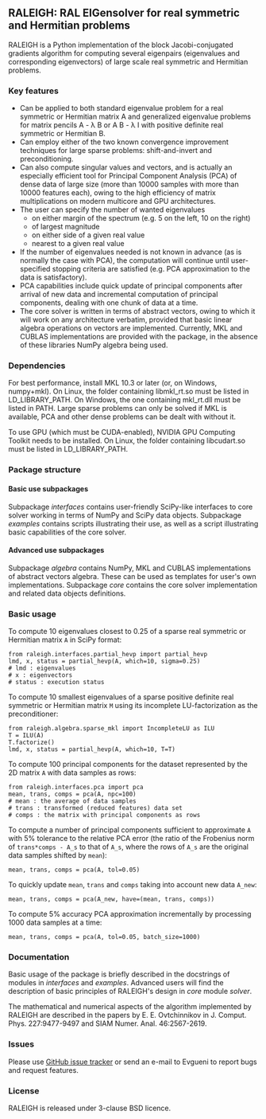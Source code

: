 ## RALEIGH: RAL EIGensolver for real symmetric and Hermitian problems

RALEIGH is a Python implementation of the block Jacobi-conjugated gradients algorithm for computing several eigenpairs (eigenvalues and corresponding eigenvectors) of large scale real symmetric and Hermitian problems. 

### Key features

* Can be applied to both standard eigenvalue problem for a real symmetric or Hermitian matrix A and generalized eigenvalue problems for matrix pencils A - &lambda; B or A B - &lambda; I with positive definite real symmetric or Hermitian B.
* Can employ either of the two known convergence improvement techniques for large sparse problems: shift-and-invert and preconditioning.
* Can also compute singular values and vectors, and is actually an especially efficient tool for Principal Component Analysis (PCA) of dense data of large size (more than 10000 samples with more than 10000 features each), owing to the high efficiency of matrix multiplications on modern multicore and GPU architectures.
* The user can specify the number of wanted eigenvalues
	- on either margin of the spectrum (e.g. 5 on the left, 10 on the right)
	- of largest magnitude
	- on either side of a given real value
	- nearest to a given real value
* If the number of eigenvalues needed is not known in advance (as is normally the case with PCA), the computation will continue until user-specified stopping criteria are satisfied (e.g. PCA approximation to the data is satisfactory).
* PCA capabilities include quick update of principal components after arrival of new data and incremental computation of principal components, dealing with one chunk of data at a time.
* The core solver is written in terms of abstract vectors, owing to which it will work on any architecture verbatim, provided that basic linear algebra operations on vectors are implemented. Currently, MKL and CUBLAS implementations are provided with the package, in the absence of these libraries NumPy algebra being used.

### Dependencies

For best performance, install MKL 10.3 or later (or, on Windows, numpy+mkl). On Linux, the folder containing libmkl\_rt.so must be listed in LD\_LIBRARY\_PATH. On Windows, the one containing mkl\_rt.dll must be listed in PATH. Large sparse problems can only be solved if MKL is available, PCA and other dense problems can be dealt with without it.

To use GPU (which must be CUDA-enabled), NVIDIA GPU Computing Toolkit needs to be installed. On Linux, the folder containing libcudart.so must be listed in LD\_LIBRARY\_PATH.

### Package structure

#### Basic use subpackages

Subpackage _interfaces_ contains user-friendly SciPy-like interfaces to core solver working in terms of NumPy and SciPy data objects. Subpackage _examples_ contains scripts illustrating their use, as well as a script illustrating basic capabilities of the core solver.

#### Advanced use subpackages

Subpackage _algebra_ contains NumPy, MKL and CUBLAS implementations of abstract vectors algebra. These can be used as templates for user's own implementations. Subpackage _core_ contains the core solver implementation and related data objects definitions.

### Basic usage

To compute 10 eigenvalues closest to 0.25 of a sparse real symmetric or Hermitian matrix `A` in SciPy format:
```
from raleigh.interfaces.partial_hevp import partial_hevp
lmd, x, status = partial_hevp(A, which=10, sigma=0.25)
# lmd : eigenvalues
# x : eigenvectors
# status : execution status
```
To compute 10 smallest eigenvalues of a sparse positive definite real symmetric or Hermitian matrix `M` using its incomplete LU-factorization as the preconditioner:
```
from raleigh.algebra.sparse_mkl import IncompleteLU as ILU
T = ILU(A)
T.factorize()
lmd, x, status = partial_hevp(A, which=10, T=T)
```
To compute 100 principal components for the dataset represented by the 2D matrix `A` with data samples as rows:
```
from raleigh.interfaces.pca import pca
mean, trans, comps = pca(A, npc=100)
# mean : the average of data samples
# trans : transformed (reduced features) data set
# comps : the matrix with principal components as rows
```
To compute a number of principal components sufficient to approximate `A` with 5% tolerance to the relative PCA error (the ratio of the Frobenius norm of `trans*comps - A_s` to that of `A_s`, where the rows of `A_s` are the original data samples shifted by `mean`):
```
mean, trans, comps = pca(A, tol=0.05)
```
To quickly update `mean`, `trans` and `comps` taking into account new data `A_new`:
```
mean, trans, comps = pca(A_new, have=(mean, trans, comps))
```
To compute 5% accuracy PCA approximation incrementally by processing 1000 data samples at a time:
```
mean, trans, comps = pca(A, tol=0.05, batch_size=1000)
```

### Documentation

Basic usage of the package is briefly described in the docstrings of modules in _interfaces_ and _examples_. Advanced users will find the description of basic principles of RALEIGH's design in _core_ module _solver_.

The mathematical and numerical aspects of the algorithm implemented by RALEIGH are described in the papers by E. E. Ovtchinnikov in J. Comput. Phys. 227:9477-9497 and SIAM Numer. Anal. 46:2567-2619.

### Issues

Please use [GitHub issue tracker](https://github.com/evgueni-ovtchinnikov/raleigh/issues) or send an e-mail to Evgueni to report bugs and request features.

### License

RALEIGH is released under 3-clause BSD licence.
